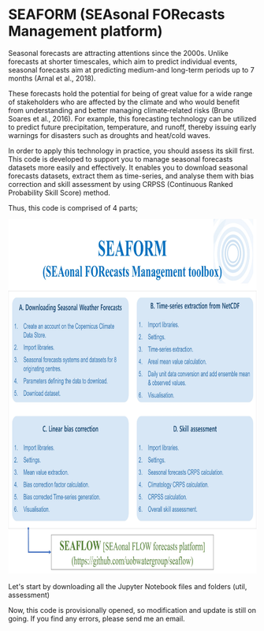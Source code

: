 # SEAFORM (SEAsonal FORecasts Management platform)

Seasonal forecasts are attracting attentions since the 2000s. Unlike forecasts at shorter timescales, 
which aim to predict individual events, seasonal forecasts aim at predicting medium-and long-term periods 
up to 7 months (Arnal et al., 2018). 

These forecasts hold the potential for being of great value for a wide range of stakeholders 
who are affected by the climate and who would benefit from understanding and better managing 
climate‐related risks (Bruno Soares et al., 2016). For example, this forecasting technology can be 
utilized to predict future precipitation, temperature, and runoff, thereby issuing early warnings 
for disasters such as droughts and heat/cold waves.

In order to apply this technology in practice, you should assess its skill first. 
This code is developed to support you to manage seasonal forecasts datasets more easily and effectively. 
It enables you to download seasonal forecasts datasets, extract them as time-series, and analyse them 
with bias correction and skill assessment by using CRPSS (Continuous Ranked Probability Skill Score) method.

Thus, this code is comprised of 4 parts;

<img src="util/images/SEAFORM_Modules.jpg" width="1050" height="720">


Let's start by downloading all the Jupyter Notebook files and folders (util, assessment)

Now, this code is provisionally opened, so modification and update is still on going. 
If you find any errors, please send me an email.
